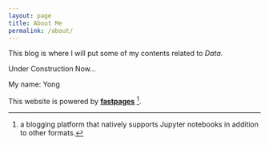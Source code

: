 ```yaml
---
layout: page
title: About Me
permalink: /about/
---
```


This blog is where I will put some of my contents related to *Data*. 

Under Construction Now...

My name: Yong


This website is powered by **[fastpages](https://github.com/fastai/fastpages)** [^1].



[^1]:a blogging platform that natively supports Jupyter notebooks in addition to other formats.
